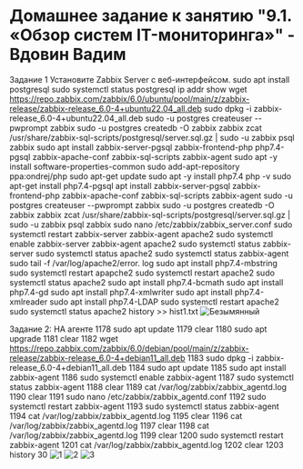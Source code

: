 # Домашнее задание к занятию "9.1. «Обзор систем IT-мониторинга»" - Вдовин Вадим
Задание 1
Установите Zabbix Server с веб-интерфейсом.
sudo apt install postgresql sudo systemctl status postgresql ip addr show wget https://repo.zabbix.com/zabbix/6.0/ubuntu/pool/main/z/zabbix-release/zabbix-release_6.0-4+ubuntu22.04_all.deb sudo dpkg -i zabbix-release_6.0-4+ubuntu22.04_all.deb sudo -u postgres createuser --pwprompt zabbix sudo -u postgres createdb -O zabbix zabbix zcat /usr/share/zabbix-sql-scripts/postgresql/server.sql.gz | sudo -u zabbix psql zabbix sudo apt install zabbix-server-pgsql zabbix-frontend-php php7.4-pgsql zabbix-apache-conf zabbix-sql-scripts zabbix-agent sudo apt -y install software-properties-common sudo add-apt-repository ppa:ondrej/php sudo apt-get update sudo apt -y install php7.4 php -v sudo apt-get install php7.4-pgsql apt install zabbix-server-pgsql zabbix-frontend-php zabbix-apache-conf zabbix-sql-scripts zabbix-agent sudo -u postgres createuser --pwprompt zabbix sudo -u postgres createdb -O zabbix zabbix zcat /usr/share/zabbix-sql-scripts/postgresql/server.sql.gz | sudo -u zabbix psql zabbix sudo nano /etc/zabbix/zabbix_server.conf sudo systemctl restart zabbix-server zabbix-agent apache2 sudo systemctl enable zabbix-server zabbix-agent apache2 sudo systemctl status zabbix-server sudo systemctl status apache2 sudo systemctl status zabbix-agent sudo tail -f /var/log/apache2/error. log sudo apt install php7.4-mbstring sudo systemctl restart apapche2 sudo systemctl restart apache2 sudo systemctl status apache2 sudo apt install php7.4-bcmath sudo apt install php7.4-gd sudo apt install php7.4-xmlwriter sudo apt install php7.4-xmlreader sudo apt install php7.4-LDAP sudo systemctl restart apache2 sudo systemctl status apache2 history >> hist1.txt
![Безымянный](https://user-images.githubusercontent.com/130470784/232043880-67104c6c-dac6-4103-9bbd-3a8ce752360f.png)

Задание 2:
НА агенте 1178 sudo apt update 1179 clear 1180 sudo apt upgrade 1181 clear 1182 wget https://repo.zabbix.com/zabbix/6.0/debian/pool/main/z/zabbix-release/zabbix-release_6.0-4+debian11_all.deb 1183 sudo dpkg -i zabbix-release_6.0-4+debian11_all.deb 1184 sudo apt update 1185 sudo apt install zabbix-agent 1186 sudo systemctl enable zabbix-agent 1187 sudo systemctl status zabbix-agent 1188 clear 1189 cat /var/log/zabbix/zabbix_agentd.log 1190 clear 1191 sudo nano /etc/zabbix/zabbix_agentd.conf 1192 sudo systemctl restart zabbix-agent 1193 sudo systemctl status zabbix-agent 1194 cat /var/log/zabbix/zabbix_agentd.log 1195 clear 1196 cat /var/log/zabbix/zabbix_agentd.log 1197 clear 1198 cat /var/log/zabbix/zabbix_agentd.log 1199 clear 1200 sudo systemctl restart zabbix-agent 1201 cat /var/log/zabbix/zabbix_agentd.log 1202 clear 1203 history 30
![1](https://user-images.githubusercontent.com/130470784/232044038-5ca689da-5a7a-457d-839f-6fd06d8e4e08.png)
![2](https://user-images.githubusercontent.com/130470784/232044054-d3e4e5fa-0992-42e1-bdc4-6a8ef9961fe9.png)
![3](https://user-images.githubusercontent.com/130470784/232044082-8202ff8c-ac96-468a-9c59-79b94356afe5.png)
